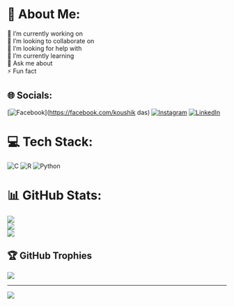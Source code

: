 # 💫 About Me:
🔭 I’m currently working on<br>👯 I’m looking to collaborate on<br>🤝 I’m looking for help with<br>🌱 I’m currently learning<br>💬 Ask me about<br>⚡ Fun fact


## 🌐 Socials:
[![Facebook](https://img.shields.io/badge/Facebook-%231877F2.svg?logo=Facebook&logoColor=white)](https://facebook.com/koushik das) [![Instagram](https://img.shields.io/badge/Instagram-%23E4405F.svg?logo=Instagram&logoColor=white)](https://instagram.com/koushik_das05) [![LinkedIn](https://img.shields.io/badge/LinkedIn-%230077B5.svg?logo=linkedin&logoColor=white)](https://linkedin.com/in/koushikkd07) 

# 💻 Tech Stack:
![C](https://img.shields.io/badge/c-%2300599C.svg?style=for-the-badge&logo=c&logoColor=white) ![R](https://img.shields.io/badge/r-%23276DC3.svg?style=for-the-badge&logo=r&logoColor=white) ![Python](https://img.shields.io/badge/python-3670A0?style=for-the-badge&logo=python&logoColor=ffdd54)
# 📊 GitHub Stats:
![](https://github-readme-stats.vercel.app/api?username=Koushikkd07&theme=dark&hide_border=false&include_all_commits=false&count_private=false)<br/>
![](https://github-readme-streak-stats.herokuapp.com/?user=Koushikkd07&theme=dark&hide_border=false)<br/>
![](https://github-readme-stats.vercel.app/api/top-langs/?username=Koushikkd07&theme=dark&hide_border=false&include_all_commits=false&count_private=false&layout=compact)

## 🏆 GitHub Trophies
![](https://github-profile-trophy.vercel.app/?username=Koushikkd07&theme=radical&no-frame=false&no-bg=false&margin-w=4)

---
[![](https://visitcount.itsvg.in/api?id=Koushikkd07&icon=0&color=0)](https://visitcount.itsvg.in)

<!-- Proudly created with GPRM ( https://gprm.itsvg.in ) -->
